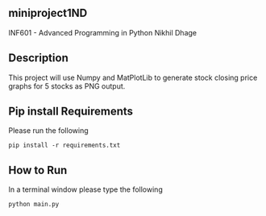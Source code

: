 ## miniproject1ND

 INF601 - Advanced Programming in Python
 Nikhil Dhage

## Description
This project will use Numpy and MatPlotLib 
to generate stock closing price graphs for 5 stocks as PNG output.

## Pip install Requirements
Please run the following 
```
pip install -r requirements.txt
```

## How to Run
In a terminal window please type the following
```
python main.py
```